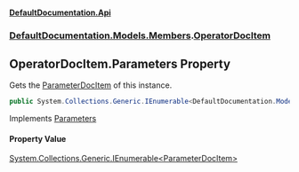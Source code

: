 #### [DefaultDocumentation\.Api](../../../../index.md 'index')
### [DefaultDocumentation\.Models\.Members](../../../../index.md#DefaultDocumentation.Models.Members 'DefaultDocumentation\.Models\.Members').[OperatorDocItem](index.md 'DefaultDocumentation\.Models\.Members\.OperatorDocItem')

## OperatorDocItem\.Parameters Property

Gets the [ParameterDocItem](../../Parameters/ParameterDocItem/index.md 'DefaultDocumentation\.Models\.Parameters\.ParameterDocItem') of this instance\.

```csharp
public System.Collections.Generic.IEnumerable<DefaultDocumentation.Models.Parameters.ParameterDocItem> Parameters { get; }
```

Implements [Parameters](../../IParameterizedDocItem/Parameters.md 'DefaultDocumentation\.Models\.IParameterizedDocItem\.Parameters')

#### Property Value
[System\.Collections\.Generic\.IEnumerable&lt;](https://docs.microsoft.com/en-us/dotnet/api/System.Collections.Generic.IEnumerable-1 'System\.Collections\.Generic\.IEnumerable\`1')[ParameterDocItem](../../Parameters/ParameterDocItem/index.md 'DefaultDocumentation\.Models\.Parameters\.ParameterDocItem')[&gt;](https://docs.microsoft.com/en-us/dotnet/api/System.Collections.Generic.IEnumerable-1 'System\.Collections\.Generic\.IEnumerable\`1')